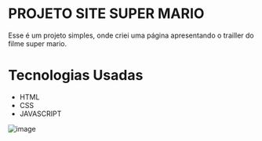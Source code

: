 
# PROJETO SITE SUPER MARIO

Esse é um projeto simples, onde criei uma página apresentando o trailler do filme super mario.





# Tecnologias Usadas
* HTML
* CSS
* JAVASCRIPT



![image](https://github.com/Jotacemartins/projeto-filme-mario/assets/144477471/2aa0e46a-4e14-4705-9470-9a02b3de473c)


